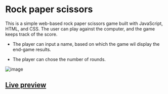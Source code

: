 # Rock paper scissors
This is a simple web-based rock paper scissors game built with JavaScript, HTML, and CSS. The user can play against the computer, and the game keeps track of the score.
- The player can input a name, based on which the game wil display the end-game results.
* The player can chose the number of rounds.

![image](https://user-images.githubusercontent.com/88613908/219282585-8ebb62ac-146e-4635-8900-2e19b089f473.png)
## [Live preview](https://incolorate.github.io/rock-paper-scissors/)
